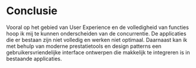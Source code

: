 # Conclusie

Vooral op het gebied van User Experience en de volledigheid van functies hoop ik mij te kunnen onderscheiden van de concurrentie. De applicaties die er bestaan zijn niet volledig en werken niet optimaal. Daarnaast kan ik met behulp van moderne prestatietools en design patterns een gebruikersvriendelijke interface ontwerpen die makkelijk te integreren is in bestaande applicaties. 


